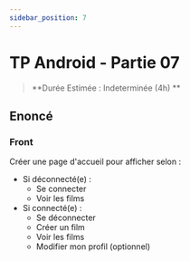 ```yaml
---
sidebar_position: 7
---
```


# TP Android - Partie 07

> **Durée Estimée : Indeterminée (4h) **

## Enoncé

### Front

Créer une page d'accueil pour afficher selon :
- Si déconnecté(e) :
    - Se connecter
    - Voir les films
- Si connecté(e) :
    - Se déconnecter
    - Créer un film
    - Voir les films
    - Modifier mon profil (optionnel)
